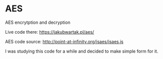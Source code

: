 # AES
AES encrytption and decryption

Live code there: https://jakubwartak.pl/aes/

AES code source: http://point-at-infinity.org/jsaes/jsaes.js

I was studying this code for a while and decided to make simple form for it.
